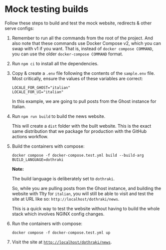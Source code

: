 # Mock testing builds

Follow these steps to build and test the mock website, redirects & other serve
configs:

1. Remember to run all the commands from the root of the project. And also note
   that these commands use Docker Compose v2, which you can swap with v1 if you
   want. That is, instead of `docker compose COMMAND`, you can use the older
   `docker-compose COMMAND` format.

2. Run `npm ci` to install all the dependencies.

3. Copy & create a `.env` file following the contents of the `sample.env` file.
   Most critically, ensure the values of these variables are correct:

   ```
   LOCALE_FOR_GHOST="italian"
   LOCALE_FOR_UI="italian"
   ```

   In this example, we are going to pull posts from the Ghost instance for
   Italian.

4. Run `npm run build` to build the news website.

   This will create a `dist` folder with the built website. This is the exact
   same distribution that we package for production with the GitHub actions
   workflow.

5. Build the containers with compose:

   ```console
   docker compose -f docker-compose.test.yml build --build-arg BUILD_LANGUAGE=dothraki
   ```

   **Note:**

   The build language is deliberately set to `dothraki`.

   So, while you are pulling posts from the Ghost instance, and building the
   website with 11ty for `italian`, you will still be able to visit and test the
   site at URL like so: `http://localhost/dothraki/news`.

   This is a quick way to test the website without having to build the whole
   stack which involves NGINX config changes.

6. Run the containers with compose:

   ```console
   docker compose -f docker-compose.test.yml up
   ```

7. Visit the site at
   [`http://localhost/dothraki/news`](`http://localhost/dothraki/news`).

